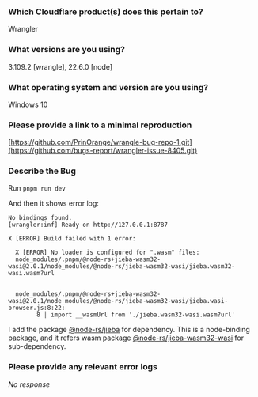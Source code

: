 ### Which Cloudflare product(s) does this pertain to?

Wrangler

### What versions are you using?

3.109.2 [wrangle], 22.6.0 [node]

### What operating system and version are you using?

Windows 10

### Please provide a link to a minimal reproduction

[https://github.com/PrinOrange/wrangle-bug-repo-1.git](https://github.com/bugs-report/wrangler-issue-8405.git)

### Describe the Bug

Run `pnpm run dev`

And then it shows error log:
```plaintext
No bindings found.
[wrangler:inf] Ready on http://127.0.0.1:8787

X [ERROR] Build failed with 1 error:

  X [ERROR] No loader is configured for ".wasm" files:
  node_modules/.pnpm/@node-rs+jieba-wasm32-wasi@2.0.1/node_modules/@node-rs/jieba-wasm32-wasi/jieba.wasm32-wasi.wasm?url


  node_modules/.pnpm/@node-rs+jieba-wasm32-wasi@2.0.1/node_modules/@node-rs/jieba-wasm32-wasi/jieba.wasi-browser.js:8:22:
        8 │ import __wasmUrl from './jieba.wasm32-wasi.wasm?url'
```

I add the package [@node-rs/jieba](https://www.npmjs.com/package/@node-rs/jieba) for dependency. This is a node-binding package, and it refers wasm package [@node-rs/jieba-wasm32-wasi](https://www.npmjs.com/package/@node-rs/jieba-wasm32-wasi) for sub-dependency.

### Please provide any relevant error logs

_No response_
